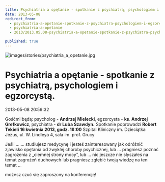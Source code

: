 ```yaml
---
title: Psychiatria a opętanie - spotkanie z psychiatrą, psychologiem i egzorcystą.
date: 2013-05-08
redirect_from: 
  - psychiatria-a-opetanie-spotkanie-z-psychiatra-psychologiem-i-egzorcysta
  - psychiatria-a-opetanie
  - 2013/2013.05.08-psychiatria-a-opetanie-spotkanie-z-psychiatra-psychologiem-i-egzorcysta

published: true
---
```



![images/stories/psychiatria_a_opetanie.jpg](images/stories/psychiatria_a_opetanie.jpg)

# Psychiatria a opętanie - spotkanie z psychiatrą, psychologiem i egzorcystą.

<time>2013-05-08 20:59:32</time>




Gośćmi będą: 
 psycholog - **Andrzej Mielecki**, 
 egzorcysta - **ks. Andrzej Grefkowicz**, 
 psychiatra - **dr Luba Szawdyn.**
Spotkanie poprowadzi **Robert Tekieli**
**16 kwietnia 2013, godz. 19:00**
Szpital Kliniczny im. Dzieciątka Jezus, ul. W. Lindleya 4, sala im. prof. Grucy

<!--{{intro-break}}-->

Jeśli …
... studiujesz medycynę i jesteś zainteresowany jak odróżnić zjawisko opętania od zwykłej choroby psychicznej, lub
... pragniesz poznać zagrożenia z „ciemnej strony mocy”, lub
... nic jeszcze nie słyszałeś na temat zagrożeń duchowych lub pragniesz zgłębić twoją wiedzę na ten temat …

możesz czuć się zaproszony na konferencję!


<!--{{json:{"created_date":"2013-05-08 20:59:32","publish_down":"0000-00-00 00:00:00","id":"1184"}}}-->